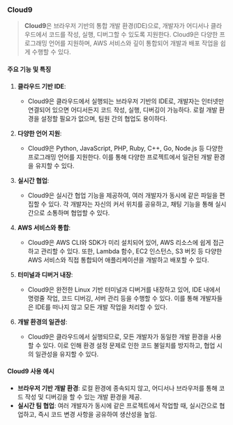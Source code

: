 ### Cloud9

> **Cloud9**은 브라우저 기반의 통합 개발 환경(IDE)으로, 개발자가 어디서나 클라우드에서 코드를 작성, 실행, 디버그할 수 있도록 지원한다. Cloud9은 다양한 프로그래밍 언어를 지원하며, AWS 서비스와 깊이 통합되어 개발과 배포 작업을 쉽게 수행할 수 있다.

#### 주요 기능 및 특징

1. **클라우드 기반 IDE**:
    - Cloud9은 클라우드에서 실행되는 브라우저 기반의 IDE로, 개발자는 인터넷만 연결되어 있으면 어디서든지 코드 작성, 실행, 디버깅이 가능하다. 로컬 개발 환경을 설정할 필요가 없으며, 팀원 간의 협업도 용이하다.

2. **다양한 언어 지원**:
    - Cloud9은 Python, JavaScript, PHP, Ruby, C++, Go, Node.js 등 다양한 프로그래밍 언어를 지원한다. 이를 통해 다양한 프로젝트에서 일관된 개발 환경을 유지할 수 있다.

3. **실시간 협업**:
    - Cloud9은 실시간 협업 기능을 제공하여, 여러 개발자가 동시에 같은 파일을 편집할 수 있다. 각 개발자는 자신의 커서 위치를 공유하고, 채팅 기능을 통해 실시간으로 소통하며 협업할 수 있다.

4. **AWS 서비스와 통합**:
    - Cloud9은 AWS CLI와 SDK가 미리 설치되어 있어, AWS 리소스에 쉽게 접근하고 관리할 수 있다. 또한, Lambda 함수, EC2 인스턴스, S3 버킷 등 다양한 AWS 서비스와 직접 통합되어 애플리케이션을 개발하고 배포할 수 있다.

5. **터미널과 디버거 내장**:
    - Cloud9은 완전한 Linux 기반 터미널과 디버거를 내장하고 있어, IDE 내에서 명령줄 작업, 코드 디버깅, 서버 관리 등을 수행할 수 있다. 이를 통해 개발자들은 IDE를 떠나지 않고 모든 개발 작업을 처리할 수 있다.

6. **개발 환경의 일관성**:
    - Cloud9은 클라우드에서 실행되므로, 모든 개발자가 동일한 개발 환경을 사용할 수 있다. 이로 인해 환경 설정 문제로 인한 코드 불일치를 방지하고, 협업 시의 일관성을 유지할 수 있다.

#### Cloud9 사용 예시

- **브라우저 기반 개발 환경**: 로컬 환경에 종속되지 않고, 어디서나 브라우저를 통해 코드 작성 및 디버깅을 할 수 있는 개발 환경을 제공.
- **실시간 팀 협업**: 여러 개발자가 동시에 같은 프로젝트에서 작업할 때, 실시간으로 협업하고, 즉시 코드 변경 사항을 공유하여 생산성을 높임.
